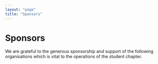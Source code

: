 ```yaml
---
layout: "page"
title: "Sponsors"
---
```


# Sponsors

We are grateful to the generous sponsorship and support of the following organisations which is vital to the operations of the student chapter.

